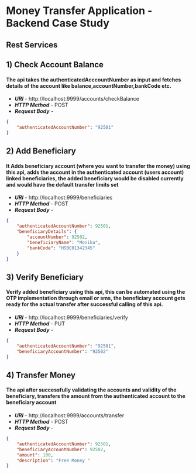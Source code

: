 # Money Transfer Application - Backend Case Study

## Rest Services 

## 1) Check Account Balance
#### The api takes the authenticatedAcccountNumber as input and fetches details of the account like balance,accountNumber,bankCode etc.

- _**URI**_ - http://localhost:9999/accounts/checkBalance
- _**HTTP Method**_ - POST
- _**Request Body**_ -
```json
{
    "authenticatedAccountNumber": "92501"
}

```
## 2) Add Beneficiary 
#### It Adds beneficiary account (where you want to transfer the money) using this api, adds the account in the authenticated account (users account) linked beneficiaries, the added beneficiary would be disabled currently and would have the default transfer limits set

- _**URI**_ - http://localhost:9999/beneficiaries
- _**HTTP Method**_ - POST
- _**Request Body**_ -
```json
{
    "authenticatedAccountNumber": 92501,
    "beneficiaryDetails": {
        "accountNumber": 92502,
        "beneficiaryName": "Monika",
        "bankCode": "HSBC01342345"
    }
}

```

## 3) Verify Beneficiary 
#### Verify added beneficiary using this api, this can be automated using the OTP implementation through email or sms, the beneficiary account gets ready for the actual transfer after successful calling of this api.

- _**URI**_ - http://localhost:9999/beneficiaries/verify
- _**HTTP Method**_ - PUT
- _**Request Body**_ -
```json
{
    "authenticatedAccountNumber": "92501",
    "beneficiaryAccountNumber": "92502"
}

```

## 4) Transfer Money
#### The api after successfully validating the accounts and validity of the beneficiary, transfers the amount from the authenticated account to the beneficiary account

- _**URI**_ - http://localhost:9999/accounts/transfer
- _**HTTP Method**_ - POST
- _**Request Body**_ -
```json
{
    "authenticatedAccountNumber": 92501,
    "beneficiaryAccountNumber": 92502,
    "amount": 100,
    "description": "Free Money "
}

```
